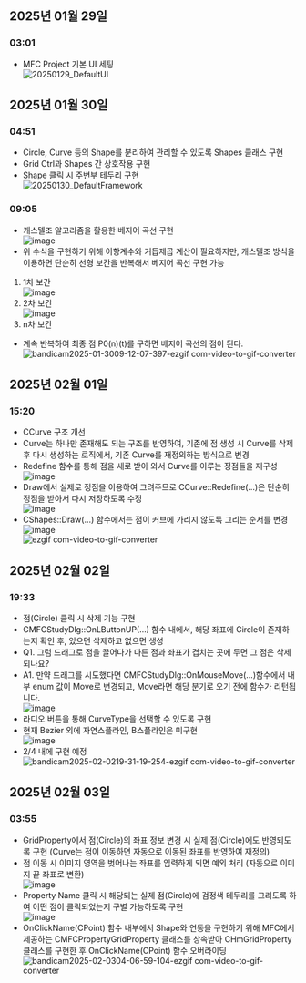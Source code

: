 ## 2025년 01월 29일</br>
### 03:01
- MFC Project 기본 UI 세팅</br>
![20250129_DefaultUI](https://github.com/user-attachments/assets/924f4d1e-40cd-4558-8198-0c79d5ae7f53)</br>

## 2025년 01월 30일</br>
### 04:51
- Circle, Curve 등의 Shape를 분리하여 관리할 수 있도록 Shapes 클래스 구현</br>
- Grid Ctrl과 Shapes 간 상호작용 구현</br>
- Shape 클릭 시 주변부 테두리 구현</br>
![20250130_DefaultFramework](https://github.com/user-attachments/assets/c8f9f7e8-b478-436e-a9db-6b2f346c85c2)</br>

### 09:05
- 캐스텔조 알고리즘을 활용한 베지어 곡선 구현</br>
![image](https://github.com/user-attachments/assets/45abc5fe-d8cf-4803-9756-a6d46626f889)</br>
- 위 수식을 구현하기 위해 이항계수와 거듭제곱 계산이 필요하지만, 캐스텔조 방식을 이용하면 단순히 선형 보간을 반복해서 베지어 곡선 구현 가능</br>
1. 1차 보간</br>
![image](https://github.com/user-attachments/assets/5140e93f-755f-4781-8154-d8425e667bca)</br>
2. 2차 보간</br>
![image](https://github.com/user-attachments/assets/5803fc38-05ff-4c27-b3db-ac9411995764)</br>
3. n차 보간</br>
- 계속 반복하여 최종 점 P0(n)(t)를 구하면 베지어 곡선의 점이 된다.</br>
![bandicam2025-01-3009-12-07-397-ezgif com-video-to-gif-converter](https://github.com/user-attachments/assets/252f035f-fa7a-4083-963b-4b7e94c338c9)</br>

## 2025년 02월 01일</br>
### 15:20
- CCurve 구조 개선</br>
- Curve는 하나만 존재해도 되는 구조를 반영하여, 기존에 점 생성 시 Curve를 삭제 후 다시 생성하는 로직에서, 기존 Curve를 재정의하는 방식으로 변경</br>
- Redefine 함수를 통해 점을 새로 받아 와서 Curve를 이루는 정점들을 재구성</br>
![image](https://github.com/user-attachments/assets/3fd3a2d5-29fc-4c0e-a9dd-706696ff1846)</br>
- Draw에서 실제로 정점을 이용하여 그려주므로 CCurve::Redefine(...)은 단순히 정점을 받아서 다시 저장하도록 수정 </br>
![image](https://github.com/user-attachments/assets/2a25ae23-611a-4951-a326-c05a841c9724)</br>
- CShapes::Draw(...) 함수에서는 점이 커브에 가리지 않도록 그리는 순서를 변경</br>
![image](https://github.com/user-attachments/assets/904758dc-f84c-4cc2-aeaa-6e2659b7f540)</br>
![ezgif com-video-to-gif-converter](https://github.com/user-attachments/assets/61f0fc2e-b672-4e54-8cd6-c98f388a2568)</br>

## 2025년 02월 02일</br>
### 19:33
- 점(Circle) 클릭 시 삭제 기능 구현</br>
- CMFCStudyDlg::OnLButtonUP(...) 함수 내에서, 해당 좌표에 Circle이 존재하는지 확인 후, 있으면 삭제하고 없으면 생성</br>
- Q1. 그럼 드래그로 점을 끌어다가 다른 점과 좌표가 겹치는 곳에 두면 그 점은 삭제되나요?</br>
- A1. 만약 드래그를 시도했다면 CMFCStudyDlg::OnMouseMove(...)함수에서 내부 enum 값이 Move로 변경되고, Move라면 해당 분기로 오기 전에 함수가 리턴됩니다.</br>
![image](https://github.com/user-attachments/assets/66d0cad5-ffb2-4026-a33b-1d094a0d838e)</br>
- 라디오 버튼을 통해 CurveType을 선택할 수 있도록 구현</br>
- 현재 Bezier 외에 자연스플라인, B스플라인은 미구현</br>
![image](https://github.com/user-attachments/assets/1232b947-aab5-4ef5-bde5-6862932068c9)</br>
- 2/4 내에 구현 예정</br>
![bandicam2025-02-0219-31-19-254-ezgif com-video-to-gif-converter](https://github.com/user-attachments/assets/530e3ce3-1dae-4866-863d-6ee56da97998)</br>

## 2025년 02월 03일</br>
### 03:55
- GridProperty에서 점(Circle)의 좌표 정보 변경 시 실제 점(Circle)에도 반영되도록 구현 (Curve는 점이 이동하면 자동으로 이동된 좌표를 반영하여 재정의)</br>
- 점 이동 시 이미지 영역을 벗어나는 좌표를 입력하게 되면 예외 처리 (자동으로 이미지 끝 좌표로 변환)</br>
![image](https://github.com/user-attachments/assets/725427d6-d5e6-44c7-8b1f-4ad5d92f316d)</br>
- Property Name 클릭 시 해당되는 실제 점(Circle)에 검정색 테두리를 그리도록 하여 어떤 점이 클릭되었는지 구별 가능하도록 구현</br>
![image](https://github.com/user-attachments/assets/ce028ca2-7551-4052-9de5-50942c336467)</br>
- OnClickName(CPoint) 함수 내부에서 Shape와 연동을 구현하기 위해 MFC에서 제공하는 CMFCPropertyGridProperty 클래스를 상속받아 CHmGridProperty 클래스를 구현한 후 OnClickName(CPoint) 함수 오버라이딩</br>
![bandicam2025-02-0304-06-59-104-ezgif com-video-to-gif-converter](https://github.com/user-attachments/assets/191f0dce-341f-4b10-b8d5-c5b39cec4b34)</br>
